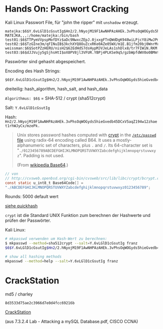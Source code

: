 

# Hands On: Passwort Cracking

Kali Linux Passwort File, für "john the ripper" mit `unshadow` erzeugt.

```
matejka:$6$Y.6vLGlD1cGsutIg$Hn2/2.hNyojM19F1AwNHPAzAHEk.3vPhsOqWOGyds5hieGvedb45DCxV5aqZ194w12zhaet1rhWJyCx/mzePk.:1000:1000:Franz MATEJKA,,,:/home/matejka:/bin/bash
test01:$6$TTPymVVpspMofDYz$aDc9NwxcZEpJ.0jxxgFTnQWdDgK948wiLPjcY8iMwJPmmpQzx6kIwe74mjLvvvMJ41I0B9B7vyx56vOR04mLU0:1001:1001:Test,,,:/home/test01:/bin/bash
test02:$6$TzGIne3m/qFINuIB$3kchXYQ8OuZcxRKe0AZe05WX/m1E.B1jfm20bj0WnrMr4m0AoyG7yEnbVPUbEzxcryfeTt11kayOJUidoy19C/:1002:1002:,,,:/home/test02:/bin/bash
weissman:$6$SotPZzHERU/nisH2$62EdHdS7dsHypMJVJeLAs1shDlx8/tr7FIWiN.RKM..wYMMXCV17.x5/KtEefcnEBLcvMsgwKA2hW32FewVqT0:1003:1003:Weissman,,,:/home/weissman:/bin/bash
test03:$6$dJJVujy5gSjhsHtI$oX8PV8jl3VFUR.YBPj4PLKSe9q5/gzbWpfdWV0o0BMmtAPovsBQmwbhjQcf8iihMVXIJQWNNCGv9tsW3zAs1N/:1004:1004:,,,:/home/test03:/bin/bash

```

Passwörter sind gehasht abgespeichert. 

Encoding des Hash Strings:

```
$6$Y.6vLGlD1cGsutIg$Hn2/2.hNyojM19F1AwNHPAzAHEk.3vPhsOqWOGyds5hieGvedb45DCxV5aqZ194w12zhaet1rhWJyCx/mzePk.
```

dreiteilig: hash_algorithm, hash_salt, and hash_data

`Algorithmus: $6$` = SHA-512 / crypt (sha512crypt)

Salt: `Y.6vLGlD1cGsutIg`

Hash: `Hn2/2.hNyojM19F1AwNHPAzAHEk.3vPhsOqWOGyds5hieGvedb45DCxV5aqZ194w12zhaet1rhWJyCx/mzePk.`

> Unix stores password hashes computed with [crypt](https://en.wikipedia.org/wiki/Crypt_(C)) in the [`/etc/passwd` file](https://en.wikipedia.org/wiki/Passwd#Password_file) using radix-64 encoding called B64. It uses a mostly-alphanumeric set of characters, plus `.` and `/`. Its 64-character set is "`./0123456789ABCDEFGHIJKLMNOPQRSTUVWXYZabcdefghijklmnopqrstuvwxyz`". Padding is not used. 
>
> (From [wikipedia Base64](https://en.wikipedia.org/wiki/Base64).)



```c
// von
// http://cvsweb.openbsd.org/cgi-bin/cvsweb/src/lib/libc/crypt/bcrypt.c?rev=1.27&content-type=text/x-cvsweb-markup
const static u_int8_t Base64Code[] =
"./ABCDEFGHIJKLMNOPQRSTUVWXYZabcdefghijklmnopqrstuvwxyz0123456789";

```



Rounds: 5000 default wert

[siehe quickhash](https://quickhash.com)

`crypt` ist die Standard UNIX Funktion zum berechnen der Hashwerte und prüfen der Passwörter.

Kali Linux:

```bash
# mkpasswd verwenden um Hash-Wert zu berechnen:
$ mkpasswd --method=sha512crypt --salt=Y.6vLGlD1cGsutIg franz
$6$Y.6vLGlD1cGsutIg$Hn2/2.hNyojM19F1AwNHPAzAHEk.3vPhsOqWOGyds5hieGvedb45DCxV5aqZ194w12zhaet1rhWJyCx/mzePk.

# show all hashing methods
mkpasswd --method=help --salt=Y.6vLGlD1cGsutIg franz
```





# CrackStation

md5 / charley

`8d3533d75ae2c3966d7e0d4fcc69216b`

[CrackStation](https://crackstation.net)

(aus 7.3.2.4 Lab - Attacking a mySQL Database.pdf, CISCO CCNA)

